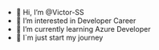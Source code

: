 - 👋 Hi, I’m @Victor-SS
- 👀 I’m interested in Developer Career
- 🌱 I’m currently learning Azure Developer
- 👀 I`m just start my journey

